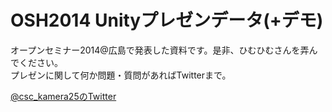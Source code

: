 OSH2014 Unityプレゼンデータ(+デモ)
=================

オープンセミナー2014@広島で発表した資料です。是非、ひむひむさんを弄んでください。  
プレゼンに関して何か問題・質問があればTwitterまで。

[@csc_kamera25のTwitter](https://twitter.com/csc_kamera25)
